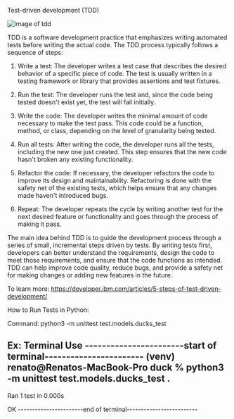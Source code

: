 Test-driven development (TDD) 

![image of tdd](https://developer.ibm.com/developer/default/articles/5-steps-of-test-driven-development/images/tdd-red-green-refactoring-v3.png)

TDD is a software development practice that emphasizes writing automated tests before writing the actual code. The TDD process typically follows a sequence of steps: 

1. Write a test: The developer writes a test case that describes the desired behavior of a specific piece of code. The test is usually written in a testing framework or library that provides assertions and test fixtures.

2. Run the test: The developer runs the test and, since the code being tested doesn't exist yet, the test will fail initially.

3. Write the code: The developer writes the minimal amount of code necessary to make the test pass. This code could be a function, method, or class, depending on the level of granularity being tested.

4. Run all tests: After writing the code, the developer runs all the tests, including the new one just created. This step ensures that the new code hasn't broken any existing functionality.

5. Refactor the code: If necessary, the developer refactors the code to improve its design and maintainability. Refactoring is done with the safety net of the existing tests, which helps ensure that any changes made haven't introduced bugs.

6. Repeat: The developer repeats the cycle by writing another test for the next desired feature or functionality and goes through the process of making it pass.

The main idea behind TDD is to guide the development process through a series of small, incremental steps driven by tests. By writing tests first, developers can better understand the requirements, design the code to meet those requirements, and ensure that the code functions as intended. TDD can help improve code quality, reduce bugs, and provide a safety net for making changes or adding new features in the future.


To learn more: https://developer.ibm.com/articles/5-steps-of-test-driven-development/

How to Run Tests in Python: 

Command: python3 -m unittest test.models.ducks_test

Ex: Terminal Use
-----------------------start of terminal-----------------------
(venv) renato@Renatos-MacBook-Pro duck % python3 -m unittest test.models.ducks_test
.
----------------------------------------------------------------------
Ran 1 test in 0.000s

OK
-----------------------end of terminal-------------------------

